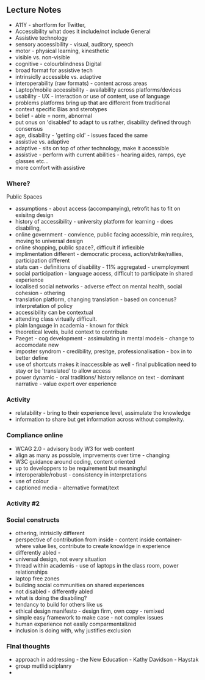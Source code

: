 ## Lecture Notes
- A11Y - shortform for Twitter, 
- Accessibility what does it include/not include
General
- Assistive technology
- sensory accessibility - visual, auditory, speech
- motor - physical learning, kinesthetic
- visible vs. non-visible
- cognitive - colourblindness
Digital
- broad format for assistive tech
- intrinsiclly accessible vs. adaptive
- interoperability (raw formats) - content across areas
- Laptop/mobile accessibility - availability across platforms/devices
- usability - UX - interaction or use of content, use of language
- problems platforms bring up that are different from traditional
- context specific
Bias and sterotypes
- belief - able = norm, abnormal
- put onus on 'disabled' to adapt to us rather, disability defined through consensus
- age, disability - 'getting old' - issues faced the same
- assistive vs. adaptive
- adaptive - sits on top of other technology, make it accessible
- assistive - perform with current abilities - hearing aides, ramps, eye glasses etc...
- more comfort with assistive
### Where?
Public Spaces
- assumptions - about access (accompanying), retrofit has to fit on exisitng design
- history of accessibility - university platform for learning - does disabiling, 
- online government - convience, public facing accessible, min requires, moving to universal design
- online shopping, public space?, difficult if inflexible
- implimentation different - democratic process, action/strike/rallies, participation different
- stats can - definitions of disability - 11% aggregated - unemployment
- social participation - language access, difficult to participate in shared experience
- localised social networks - adverse effect on mental health, social cohesion - othering
- translation platform, changing translation - based on concenus? interpretation of policy
- accessibility can be contextual
- attending class virtually difficult. 
- plain language in academia - known for thick
- theoretical levels, build context to contribute
- Paeget - cog development - assimulating in mental models - change to accomodate new
- imposter syndrom - credibility, presitge, professionalisation - box in to better define
- use of shortcuts makes it inaccessible as well - final publication need to stay or be 'translated' to allow access
- power dynamic - oral traditions/ history reliance on text - dominant narrative - value expert over experience
### Activity
- relatability - bring to their experience level, assimulate the knowledge
- information to share but get information across without complexity. 
### Compliance online
- WCAG 2.0 - advisory body W3 for web content
- align as many as possible, imprvements over time - changing
- W3C guidance around coding, content oriented
- up to developpers to be requirement but meaningful
- interoperable/robust - consistency in interpretations
- use of colour
- captioned media - alternative format/text 
### Activity #2
### Social constructs
- othering, intrisiclly different
- perspective of contribution from inside - content inside container- where value lies, contribute to create knowldge in experience
- differently abled - 
- universal design, not every situation
- thread within academis - use of laptops in the class room, power relationships
- laptop free zones
- building social communities on shared experiences
- not disabled - differently abled
- what is doing the disabiling? 
- tendancy to build for others like us
- ethical design manifesto - design firm, own copy - remixed
- simple easy framework to make case - not complex issues
- human experience not easily comparmentalized
- inclusion is doing with, why justifies exclusion
### FInal thoughts
- approach in addressing - the New Education - Kathy Davidson - Haystak
- group mutlidisciplanry
- 
